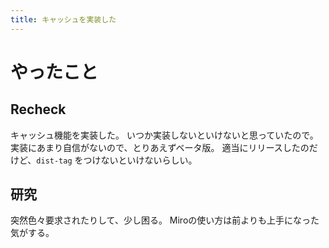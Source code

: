```yaml
---
title: キャッシュを実装した
---
```


# やったこと

## Recheck

キャッシュ機能を実装した。
いつか実装しないといけないと思っていたので。
実装にあまり自信がないので、とりあえずベータ版。
適当にリリースしたのだけど、`dist-tag` をつけないといけないらしい。

## 研究

突然色々要求されたりして、少し困る。
Miroの使い方は前よりも上手になった気がする。
